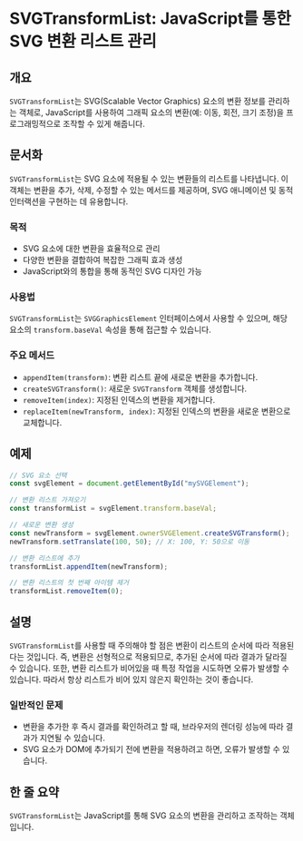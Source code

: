 <!--
Meta Description: # SVGTransformList: JavaScript를 통한 SVG 변환 리스트 관리 ## 개요 `SVGTransformList`는 SVG(Scalable Vector Graphics) 요소의 변환 정보를 관리하는 객체로, JavaScript를 사용하여 그래픽 요소의...
Meta Keywords: svg, 변환을, svgtransformlist, 있습니다, 요소의
-->

# SVGTransformList: JavaScript를 통한 SVG 변환 리스트 관리

## 개요
`SVGTransformList`는 SVG(Scalable Vector Graphics) 요소의 변환 정보를 관리하는 객체로, JavaScript를 사용하여 그래픽 요소의 변환(예: 이동, 회전, 크기 조정)을 프로그래밍적으로 조작할 수 있게 해줍니다.

## 문서화
`SVGTransformList`는 SVG 요소에 적용될 수 있는 변환들의 리스트를 나타냅니다. 이 객체는 변환을 추가, 삭제, 수정할 수 있는 메서드를 제공하며, SVG 애니메이션 및 동적 인터랙션을 구현하는 데 유용합니다.

### 목적
- SVG 요소에 대한 변환을 효율적으로 관리
- 다양한 변환을 결합하여 복잡한 그래픽 효과 생성
- JavaScript와의 통합을 통해 동적인 SVG 디자인 가능

### 사용법
`SVGTransformList`는 `SVGGraphicsElement` 인터페이스에서 사용할 수 있으며, 해당 요소의 `transform.baseVal` 속성을 통해 접근할 수 있습니다. 

### 주요 메서드
- `appendItem(transform)`: 변환 리스트 끝에 새로운 변환을 추가합니다.
- `createSVGTransform()`: 새로운 `SVGTransform` 객체를 생성합니다.
- `removeItem(index)`: 지정된 인덱스의 변환을 제거합니다.
- `replaceItem(newTransform, index)`: 지정된 인덱스의 변환을 새로운 변환으로 교체합니다.

## 예제
```javascript
// SVG 요소 선택
const svgElement = document.getElementById("mySVGElement");

// 변환 리스트 가져오기
const transformList = svgElement.transform.baseVal;

// 새로운 변환 생성
const newTransform = svgElement.ownerSVGElement.createSVGTransform();
newTransform.setTranslate(100, 50); // X: 100, Y: 50으로 이동

// 변환 리스트에 추가
transformList.appendItem(newTransform);

// 변환 리스트의 첫 번째 아이템 제거
transformList.removeItem(0);
```

## 설명
`SVGTransformList`를 사용할 때 주의해야 할 점은 변환이 리스트의 순서에 따라 적용된다는 것입니다. 즉, 변환은 선형적으로 적용되므로, 추가된 순서에 따라 결과가 달라질 수 있습니다. 또한, 변환 리스트가 비어있을 때 특정 작업을 시도하면 오류가 발생할 수 있습니다. 따라서 항상 리스트가 비어 있지 않은지 확인하는 것이 좋습니다.

### 일반적인 문제
- 변환을 추가한 후 즉시 결과를 확인하려고 할 때, 브라우저의 렌더링 성능에 따라 결과가 지연될 수 있습니다.
- SVG 요소가 DOM에 추가되기 전에 변환을 적용하려고 하면, 오류가 발생할 수 있습니다.

## 한 줄 요약
`SVGTransformList`는 JavaScript를 통해 SVG 요소의 변환을 관리하고 조작하는 객체입니다.